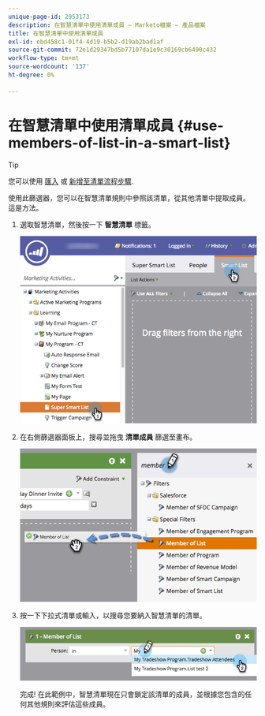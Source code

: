 ```yaml
---
unique-page-id: 2953173
description: 在智慧清單中使用清單成員 — Marketo檔案 — 產品檔案
title: 在智慧清單中使用清單成員
exl-id: ebd458c1-01f4-4d19-b5b2-d19ab2bad1af
source-git-commit: 72e1d29347bd5b77107da1e9c30169cb6490c432
workflow-type: tm+mt
source-wordcount: '137'
ht-degree: 0%

---
```


# 在智慧清單中使用清單成員 {#use-members-of-list-in-a-smart-list}

>[!TIP]
>
>您可以使用 [匯入](/help/marketo/getting-started/quick-wins/import-a-list-of-people.md) 或 [新增至清單流程步驟](/help/marketo/product-docs/core-marketo-concepts/smart-campaigns/flow-actions/add-to-list.md).

使用此篩選器，您可以在智慧清單規則中參照該清單，從其他清單中提取成員。 這是方法。

1. 選取智慧清單，然後按一下 **智慧清單** 標籤。

   ![](assets/smartlist-sltab.png)

1. 在右側篩選器面板上，搜尋並拖曳 **清單成員** 篩選至畫布。

   ![](assets/use-members-of-list-in-a-smart-list-2nd.png)

1. 按一下下拉式清單或輸入，以搜尋您要納入智慧清單的清單。

   ![](assets/memberoflist.png)

   完成! 在此範例中，智慧清單現在只會鎖定該清單的成員，並根據您包含的任何其他規則來評估這些成員。
